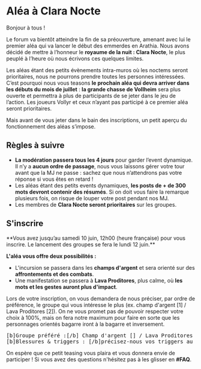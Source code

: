 # Aléa à Clara Nocte

Bonjour à tous !

Le forum va bientôt atteindre la fin de sa préouverture, amenant avec lui le premier aléa qui va lancer le début des emmerdes en Arathia. Nous avons décidé de mettre à l’honneur le **royaume de la nuit : Clara Nocte**, le plus peuplé à l’heure où nous écrivons ces quelques limites.

Les aléas étant des petits évènements intra-muros où les noctems seront prioritaires, nous ne pourrons prendre toutes les personnes intéressées. C’est pourquoi nous vous teasons **le prochain aléa qui devra arriver dans les débuts du mois de juillet** : __la grande chasse de Vollheim__ sera plus ouverte et permettra à plus de participants de se jeter dans le jeu de l’action. Les joueurs Vollyr et ceux n’ayant pas participé à ce premier aléa seront prioritaires.

Mais avant de vous jeter dans le bain des inscriptions, un petit aperçu du fonctionnement des aléas s’impose.

## Règles à suivre
- **La modération passera tous les 4 jours** pour garder l’event dynamique. Il n’y a **aucun ordre de passage**, nous vous laissons gérer votre tour avant que la MJ ne passe : sachez que nous n’attendrons pas votre réponse si vous êtes en retard !
- Les aléas étant des petits events dynamiques, **les posts de + de 300 mots devront contenir des résumés**. Si on doit vous faire la remarque plusieurs fois, on risque de louper votre post pendant nos MJ.
- Les membres de **Clara Nocte seront prioritaires** sur les groupes.

## S'inscrire
<success>
  <content>
    **Vous avez jusqu’au samedi 10 juin, 12h00 (heure française) pour vous inscrire. Le lancement des groupes se fera le lundi 12 juin.**
  </content>
</success>

**L'aléa vous offre deux possibilités :**
- L'incursion se passera dans les **champs d'argent** et sera orienté sur des **affrontements et des combats**.
- Une manifestation se passera à **Lava Proditores**, plus calme, où **les mots et les gestes auront plus d'impact**.

<information>
  <content>
    Lors de votre inscription, on vous demandera de nous préciser, par ordre de préférence, le groupe qui vous intéresse le plus (ex. champ d'argent [1] / Lava Proditores [2]). On ne vous promet pas de pouvoir respecter votre choix à 100%, mais on fera notre maximum pour faire en sorte que les personnages orientés bagarre iront à la bagarre et inversement.
  </content>
</information>

<pre>
[b]Groupe préféré :[/b] Champ d'argent [] / Lava Proditores [] / Je n'ai aucune préférence, mettez-moi où vous voulez []
[b]Blessures & triggers : [/b]précisez-nous vos triggers au cas où ou la limite de vos blessures (ex. blessures permanentes, blessures légères ect)
</pre>

On espère que ce petit teasing vous plaira et vous donnera envie de participer ! Si vous avez des questions n'hésitez pas à les glisser en **#FAQ**.
